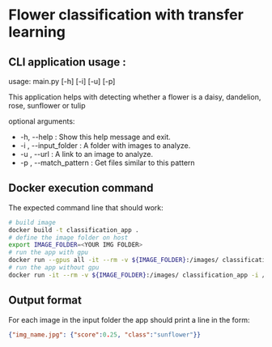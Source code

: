 # Flower classification with transfer learning

## CLI application usage :

usage: main.py [-h] [-i] [-u] [-p]

This application helps with detecting whether a flower is a daisy, dandelion, rose, sunflower or tulip

optional arguments:
-  -h, --help            : Show this help message and exit.
-  -i , --input_folder   : A folder with images to analyze.
-  -u , --url            : A link to an image to analyze.
-  -p , --match_pattern  : Get files similar to this pattern
## Docker execution command

The expected command line that should work:
```bash
# build image
docker build -t classification_app .
# define the image folder on host
export IMAGE_FOLDER=<YOUR IMG FOLDER>
# run the app with gpu
docker run --gpus all -it --rm -v ${IMAGE_FOLDER}:/images/ classification_app -i /images/ -m enlaps 2>/dev/null
# run the app without gpu
docker run -it --rm -v ${IMAGE_FOLDER}:/images/ classification_app -i /images/ -m custom 2>/dev/null
```

## Output format
For each image in the input folder the app should print a line in the form:
```json
{"img_name.jpg": {"score":0.25, "class":"sunflower"}}
```

